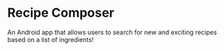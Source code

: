 Recipe Composer
===============

An Android app that allows users to search for new and exciting recipes based on a list of ingredients!